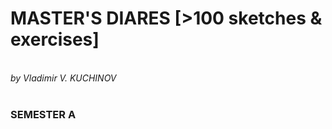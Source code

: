 <h1>MASTER'S DIARES [>100 sketches & exercises]</h1><br>
<i>by Vladimir V. KUCHINOV</i><br><br>


<h3>SEMESTER A</h3>
